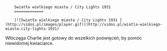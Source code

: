 
        Światła wielkiego miasta / City Lights 1931 
        =============
        
        [![Światła wielkiego miasta / City Lights 1931 ](http://vidos.pl/images/player.gif)](http://vidos.pl/wiatla-wielkiego-miasta-city-lights-1931)
        
        
 Włóczęga Charlie jest gotowy do wszelkich poświęceń, by pomóc niewidomej kwiaciarce.
    